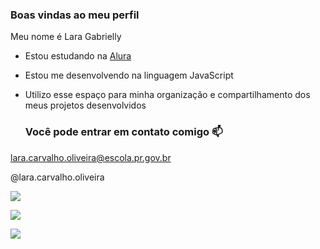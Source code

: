 ### Boas vindas ao meu perfil

Meu nome é Lara Gabrielly

- Estou estudando na [Alura](https://www.alura.com,.br)
- Estou me desenvolvendo na linguagem JavaScript
- Utilizo esse espaço para minha organização e compartilhamento dos meus projetos desenvolvidos

  ### Você pode entrar em contato comigo 📫

lara.carvalho.oliveira@escola.pr.gov.br

@lara.carvalho.oliveira

![](https://media1.tenor.com/m/4TYWTsDuP84AAAAd/meme.gif)

![](https://media.tenor.com/FX3lbld5m0UAAAAi/minecraft.gif)

![](https://media.tenor.com/O5pSNjYEGXQAAAAi/spongebobdance.gif)
